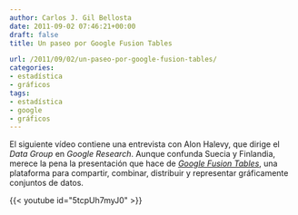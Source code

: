 ```yaml
---
author: Carlos J. Gil Bellosta
date: 2011-09-02 07:46:21+00:00
draft: false
title: Un paseo por Google Fusion Tables

url: /2011/09/02/un-paseo-por-google-fusion-tables/
categories:
- estadística
- gráficos
tags:
- estadística
- google
- gráficos
---
```


El siguiente vídeo contiene una entrevista con Alon Halevy, que dirige el _Data Group_ en _Google Research_. Aunque confunda Suecia y Finlandia, merece la pena la presentación que hace de _[Google Fusion Tables](http://googleresearch.blogspot.com/2009/06/google-fusion-tables.html)_, una plataforma para compartir, combinar, distribuir y representar gráficamente conjuntos de datos.

{{< youtube id="5tcpUh7myJ0" >}}

